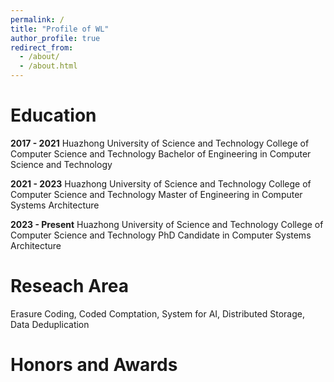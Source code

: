 ```yaml
---
permalink: /
title: "Profile of WL"
author_profile: true
redirect_from: 
  - /about/
  - /about.html
---
```


Education
======
**2017 - 2021**
Huazhong University of Science and Technology
College of Computer Science and Technology
Bachelor of Engineering in Computer Science and Technology

**2021 - 2023**
Huazhong University of Science and Technology
College of Computer Science and Technology
Master of Engineering in Computer Systems Architecture

**2023 - Present**
Huazhong University of Science and Technology
College of Computer Science and Technology
PhD Candidate in Computer Systems Architecture

Reseach Area
======
Erasure Coding, Coded Comptation, System for AI, Distributed Storage, Data Deduplication

Honors and Awards
======

